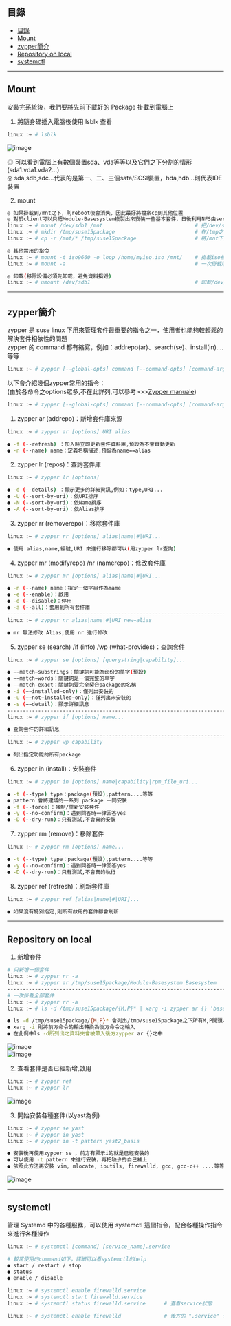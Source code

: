 ## 目錄
* [目錄](#目錄)
* [Mount](#Mount)
* [zypper簡介](#zypper簡介)
* [Repository on local](#Repository-on-local)
* [systemctl](#systemctl)
---

## Mount

安裝完系統後，我們要將先前下載好的 Package 掛載到電腦上  
1. 將隨身碟插入電腦後使用 lsblk 查看  
```bash
linux :~ # lsblk
```
![image](https://github.com/HongScarlet/homework/blob/master/SUSE15%20cluster/img/Repository/1-1.png)  

◎ 可以看到電腦上有數個裝置sda、vda等等以及它們之下分割的情形(sda1.vda1.vda2...)  
◎ sda,sdb,sdc...代表的是第一、二、三個sata/SCSI裝置，hda,hdb...則代表IDE裝置  

2. mount
```bash
◎ 如果掛載到/mnt之下，則reboot後會消失，因此最好將檔案cp到其他位置
◎ 對於client可以只把Module-Basesystem複製出來安裝一些基本套件，日後利用NFS由server把所有套件分享過來
linux :~ # mount /dev/sdb1 /mnt                              # 把/dev/sdb1 掛載到 /mnt之下
linux :~ # mkdir /tmp/suse15package                          # 在/tmp之下建立suse15package
linux :~ # cp -r /mnt/* /tmp/suse15package                   # 將/mnt下所有檔案copy到/tmp/suse15package 

◎ 其他常用的指令
linux :~ # mount -t iso9660 -o loop /home/myiso.iso /mnt/    # 掛載iso檔案的方式
linux :~ # mount -a                                          # 一次掛載所有裝置

◎ 卸載(移除設備必須先卸載，避免資料損毀)
linux :~ # umount /dev/sdb1                                  # 卸載/dev/sdb1(移除設備必須先卸載，避免資料損毀)
```

---
## zypper簡介

zypper 是 suse linux 下用來管理套件最重要的指令之一，使用者也能夠較輕鬆的解決套件相依性的問題  
zypper 的 command 都有縮寫，例如：addrepo(ar)、search(se)、install(in)....等等  
```bash
linux :~ # zypper [--global-opts] command [--command-opts] [command-arguments]
```

以下會介紹幾個zypper常用的指令：  
(由於各命令之options眾多,不在此詳列,可以參考>>>[Zypper manuale](https://en.opensuse.org/SDB:Zypper_manual#Package_Management_Commands))  
```bash
linux :~ # zypper [--global-opts] command [--command-opts] [command-arguments]
```

1. zypper ar (addrepo)：新增套件庫來源  
```bash
linux :~ # zypper ar [options] URI alias

● -f (--refresh) ：加入時立即更新套件資料庫,預設為不會自動更新
● -n (--name) name：定義名稱描述,預設為name==alias
```

2. zypper lr (repos)：查詢套件庫  
```bash
linux :~ # zypper lr [options]

● -d (--details) ：顯示更多的詳細資訊,例如：type,URI...
● -U (--sort-by-uri)：依URI排序
● -N (--sort-by-uri)：依Name排序
● -A (--sort-by-uri)：依Alias排序
```

3. zypper rr (removerepo)：移除套件庫  
```bash
linux :~ # zypper rr [options] alias|name|#|URI...

● 使用 alias,name,編號,URI 來進行移除都可以(用zypper lr查詢)
```

4. zypper mr (modifyrepo) /nr (namerepo)：修改套件庫  
```bash
linux :~ # zypper mr [options] alias|name|#|URI...

● -n (--name) name：指定一個字串作為mame
● -e (--enable)：啟用
● -d (--disable)：停用
● -a (--all)：套用到所有套件庫
----------------------------------------------------------------------------------------------------------
linux :~ # zypper nr alias|name|#|URI new−alias

● mr 無法修改 Alias,使用 nr 進行修改
```

5. zypper se (search) /if (info) /wp (what-provides)：查詢套件  
```bash
linux :~ # zypper se [options] [querystring|capability]...

● −−match−substrings：關鍵詞可能為部份的單字(預設)
● −−match−words：關鍵詞是一個完整的單字
● −−match−exact：關鍵詞要完全契合package的名稱
● -i (−−installed−only)：僅列出安裝的
● -u (−−not−installed−only)：僅列出未安裝的
● -s (−−detail)：顯示詳細訊息
----------------------------------------------------------------------------------------------------------
linux :~ # zypper if [options] name...

● 查詢套件的詳細訊息
----------------------------------------------------------------------------------------------------------
linux :~ # zypper wp capability

● 列出指定功能的所有package
```

6. zypper in (install)：安裝套件  
```bash
linux :~ # zypper in [options] name|capability|rpm_file_uri...

● -t (--type) type：package(預設),pattern....等等
● pattern 會將建議的一系列 package 一同安裝
● -f (--force)：強制/重新安裝套件
● -y (--no-confirm)：遇到問答時一律回答yes
● -D (--dry-run)：只有測試,不會真的安裝
```

7. zypper rm (remove)：移除套件  
```bash
linux :~ # zypper rm [options] name...

● -t (--type) type：package(預設),pattern....等等
● -y (--no-confirm)：遇到問答時一律回答yes
● -D (--dry-run)：只有測試,不會真的執行
```

8. zypper ref (refresh)：刷新套件庫  
```bash
linux :~ # zypper ref [alias|name|#|URI]...

● 如果沒有特別指定,則所有啟用的套件都會刷新
```
---
## Repository on local

1. 新增套件   
```bash
# 只新增一個套件
linux :~ # zypper rr -a                                                #先移除所有套件
linux :~ # zypper ar /tmp/suse15package/Module-Basesystem Basesystem   #只新增 Module-Basesystem
----------------------------------------------------------------------------------------------------------
# 一次掛載全部套件
linux :~ # zypper rr -a
linux :~ # ls -d /tmp/suse15package/{M,P}* | xarg -i zypper ar {} 'basename {}'

● ls -d /tmp/suse15package/{M,P}* 會列出/tmp/suse15package之下所有M,P開頭之資料夾
● xarg -i 則將前方命令的輸出轉換為後方命令之輸入
● 在此例中ls -d所列出之資料夾會被帶入後方zypper ar {}之中
```

![image](https://github.com/HongScarlet/homework/blob/master/SUSE15%20cluster/img/Repository/3-1-1.png)  
![image](https://github.com/HongScarlet/homework/blob/master/SUSE15%20cluster/img/Repository/3-1-2.png)  


2. 查看套件是否已經新增,啟用
```bash
linux :~ # zypper ref
linux :~ # zypper lr
```

![image](https://github.com/HongScarlet/homework/blob/master/SUSE15%20cluster/img/Repository/3-2.png)  

3. 開始安裝各種套件(以yast為例)
```bash
linux :~ # zypper se yast
linux :~ # zypper in yast
linux :~ # zypper in -t pattern yast2_basis

● 安裝後再使用zypper se ，前方有顯示i的就是已經安裝的
● 可以使用 -t pattern 來進行安裝，再把缺少的自己補上
● 依照此方法再安裝 vim, mlocate, iputils, firewalld, gcc, gcc-c++ ....等等
```
![image](https://github.com/HongScarlet/homework/blob/master/SUSE15%20cluster/img/Repository/3-3.png)  

---
## systemctl

管理 Systemd 中的各種服務，可以使用 systemctl 這個指令，配合各種操作指令來進行各種操作
```bash
linux :~ # systemctl [command] [service_name].service

# 較常使用的command如下，詳細可以看systemctl的help
● start / restart / stop
● status
● enable / disable

linux :~ # systemctl enable firewalld.service
linux :~ # systemctl start firewalld.service
linux :~ # systemctl status firewalld.service      # 查看service狀態

linux :~ # systemctl enable firewalld              # 後方的 ".service" 也可以省略不寫
```

